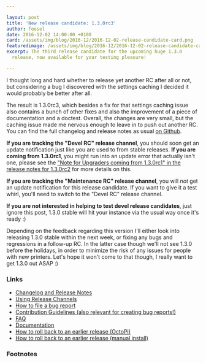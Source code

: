 ```yaml
---

layout: post
title: 'New release candidate: 1.3.0rc3'
author: foosel
date: 2016-12-02 14:00:00 +0100
card: /assets/img/blog/2016-12/2016-12-02-release-candidate-card.png
featuredimage: /assets/img/blog/2016-12/2016-12-02-release-candidate-card.png
excerpt: The third release candidate for the upcoming huge 1.3.0
  release, now available for your testing pleasure!

---
```


I thought long and hard whether to release yet another RC after all or
not, but considering a bug I discovered with the settings caching I
decided it would probably be better after all.

The result is 1.3.0rc3, which besides a fix for that settings caching
issue also contains a bunch of other fixes and also the improvement
of a piece of documentation and a doctest. Overall, the changes are
very small, but the caching issue made me nervous enough to leave in
to push out another RC. You can find the full changelog 
and release notes as usual [on Github](https://github.com/foosel/OctoPrint/releases/tag/1.3.0rc3).

**If you are tracking the "Devel RC" release channel**, you
should soon get an update notification just like you are used to from
stable releases. **If you are coming from 1.3.0rc1**, you might run into
an update error that actually isn't one, please see the 
["Note for Upgraders coming from 1.3.0rc1" in the release notes for 1.3.0rc2](https://github.com/foosel/OctoPrint/releases/tag/1.3.0rc2) 
for more details on this.

**If you are tracking the "Maintenance RC" release channel**, you will
*not* get an update notification for this release candidate. If you want
to give it a test whirl, you'll need to switch to the "Devel RC" release
channel.

**If you are not interested in helping to test devel release candidates**, just
ignore this post, 1.3.0 stable will hit your instance via the usual
way once it's ready :)

Depending on the feedback regarding this version I'll either look into
releasing 1.3.0 stable within the next week, or fixing any bugs and
regressions in a follow-up RC. In the latter case though we'll not see
1.3.0 before the holidays, in order to minimize the risk of any issues
for people with new printers. Let's hope it won't come to that though,
I really want to get 1.3.0 out ASAP :)

### Links

  * [Changelog and Release Notes](https://github.com/foosel/OctoPrint/releases/tag/1.3.0rc3)
  * [Using Release Channels](https://github.com/foosel/OctoPrint/wiki/Using-Release-Channels)
  * [How to file a bug report](https://github.com/foosel/OctoPrint/blob/master/CONTRIBUTING.md#how-to-file-a-bug-report)
  * [Contribution Guidelines (also relevant for creating bug reports!)](https://github.com/foosel/OctoPrint/blob/master/CONTRIBUTING.md)
  * [FAQ](https://github.com/foosel/OctoPrint/wiki/FAQ)
  * [Documentation](http://docs.octoprint.org/)
  * [How to roll back to an earlier release (OctoPi)](https://github.com/foosel/OctoPrint/wiki/FAQ#how-can-i-revert-to-an-older-version-of-the-octoprint-installation-on-my-octopi-image)
  * [How to roll back to an earlier release (manual install)](https://github.com/foosel/OctoPrint/wiki/FAQ#how-can-i-roll-back-to-an-earlier-version-after-an-update)

### Footnotes

  [^1]: Mostly thanks to a severe clogged <s>nozzle</s>nose issue that 
        is sadly all too common in the northern hemisphere this time of 
        the year.
